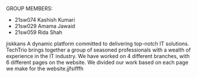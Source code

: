 GROUP MEMBERS: 
- 21sw074 Kashish Kumari 
- 21sw029 Amama Jawaid 
- 21sw059 Rida Shah

jiskkans A dynamic platform committed to delivering top-notch IT solutions. TechTrio brings together a group of seasoned professionals with a wealth of experience in the IT industry. We have worked on 4 different branches, with 6 different pages on the website. We divided our work based on each page we make for the website.jjfsifffh

